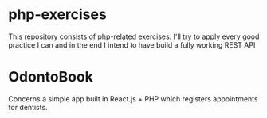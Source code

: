 # php-exercises

This repository consists of php-related exercises. I'll try to apply every good practice I can and in the end I intend to have build a fully working REST API


# OdontoBook

Concerns a simple app built in React.js + PHP which registers appointments for dentists.
